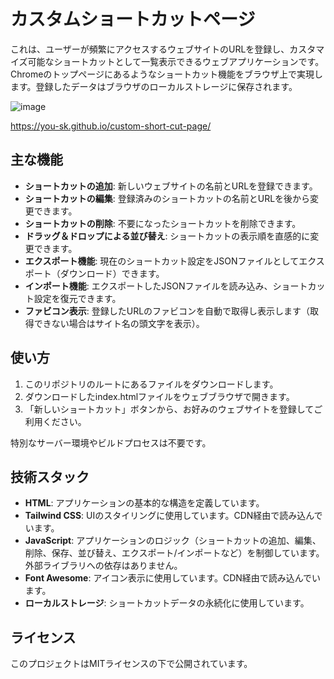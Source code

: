 # カスタムショートカットページ
これは、ユーザーが頻繁にアクセスするウェブサイトのURLを登録し、カスタマイズ可能なショートカットとして一覧表示できるウェブアプリケーションです。Chromeのトップページにあるようなショートカット機能をブラウザ上で実現します。登録したデータはブラウザのローカルストレージに保存されます。

![image](https://github.com/user-attachments/assets/00e9dd11-268b-465b-bebc-d4097bfb0112)

https://you-sk.github.io/custom-short-cut-page/

## 主な機能

* **ショートカットの追加**: 新しいウェブサイトの名前とURLを登録できます。
* **ショートカットの編集**: 登録済みのショートカットの名前とURLを後から変更できます。
* **ショートカットの削除**: 不要になったショートカットを削除できます。
* **ドラッグ＆ドロップによる並び替え**: ショートカットの表示順を直感的に変更できます。
* **エクスポート機能**: 現在のショートカット設定をJSONファイルとしてエクスポート（ダウンロード）できます。
* **インポート機能**: エクスポートしたJSONファイルを読み込み、ショートカット設定を復元できます。
* **ファビコン表示**: 登録したURLのファビコンを自動で取得し表示します（取得できない場合はサイト名の頭文字を表示）。

## 使い方

1.  このリポジトリのルートにあるファイルをダウンロードします。
2.  ダウンロードしたindex.htmlファイルをウェブブラウザで開きます。
3.  「新しいショートカット」ボタンから、お好みのウェブサイトを登録してご利用ください。

特別なサーバー環境やビルドプロセスは不要です。

## 技術スタック

* **HTML**: アプリケーションの基本的な構造を定義しています。
* **Tailwind CSS**: UIのスタイリングに使用しています。CDN経由で読み込んでいます。
* **JavaScript**: アプリケーションのロジック（ショートカットの追加、編集、削除、保存、並び替え、エクスポート/インポートなど）を制御しています。外部ライブラリへの依存はありません。
* **Font Awesome**: アイコン表示に使用しています。CDN経由で読み込んでいます。
* **ローカルストレージ**: ショートカットデータの永続化に使用しています。

## ライセンス

このプロジェクトはMITライセンスの下で公開されています。
